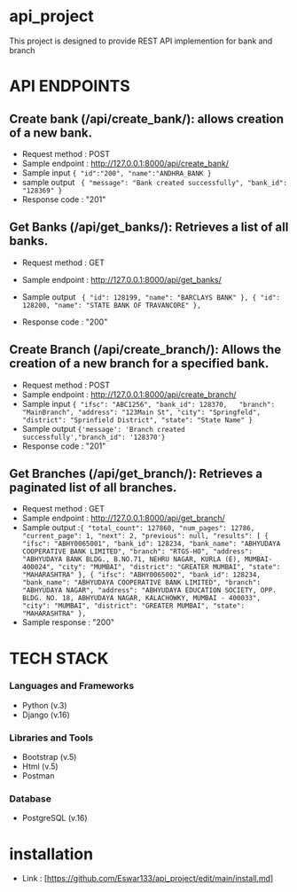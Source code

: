 # api_project
This project is designed to provide REST API implemention for bank and  branch  

# API ENDPOINTS
## Create bank (/api/create_bank/): allows creation of a new bank.
- Request method : POST 
- Sample endpoint : http://127.0.0.1:8000/api/create_bank/
- Sample input ```{ "id":"200", "name":"ANDHRA_BANK } ```
- sample output ``` { "message": "Bank created successfully", "bank_id": "128369" }```
- Response code : "201"

## Get Banks (/api/get_banks/): Retrieves a list of all banks.
- Request method : GET
- Sample endpoint : http://127.0.0.1:8000/api/get_banks/
- Sample output ``` {
        "id": 128199,
        "name": "BARCLAYS BANK"
    },
    {
        "id": 128200,
        "name": "STATE BANK OF TRAVANCORE"
    },```

- Response code : "200"

## Create Branch (/api/create_branch/): Allows the creation of a new branch for a specified bank.
- Request method : POST
- Sample endpoint : http://127.0.0.1:8000/api/create_branch/
- Sample input ```{
    "ifsc": "ABC1256",
    "bank_id": 128370,  
    "branch": "MainBranch",
    "address": "123Main St",
    "city": "Springfeld",
    "district": "Sprinfield District",
    "state": "State Name"
}```
- Sample output ``` {'message': 'Branch created successfully',"branch_id": '128370'} ```
- Response code : "201"

## Get Branches (/api/get_branch/): Retrieves a paginated list of all branches.
- Request method : GET
- Sample endpoint : http://127.0.0.1:8000/api/get_branch/
- Sample output :```{
    "total_count": 127860,
    "num_pages": 12786,
    "current_page": 1,
    "next": 2,
    "previous": null,
    "results": [
        {
            "ifsc": "ABHY0065001",
            "bank_id": 128234,
            "bank_name": "ABHYUDAYA COOPERATIVE BANK LIMITED",
            "branch": "RTGS-HO",
            "address": "ABHYUDAYA BANK BLDG., B.NO.71, NEHRU NAGAR, KURLA (E), MUMBAI-400024",
            "city": "MUMBAI",
            "district": "GREATER MUMBAI",
            "state": "MAHARASHTRA"
        },
        {
            "ifsc": "ABHY0065002",
            "bank_id": 128234,
            "bank_name": "ABHYUDAYA COOPERATIVE BANK LIMITED",
            "branch": "ABHYUDAYA NAGAR",
            "address": "ABHYUDAYA EDUCATION SOCIETY, OPP. BLDG. NO. 18, ABHYUDAYA NAGAR, KALACHOWKY, MUMBAI - 400033",
            "city": "MUMBAI",
            "district": "GREATER MUMBAI",
            "state": "MAHARASHTRA"
        },```
- Sample response : "200"

# TECH STACK
### Languages and Frameworks
- Python (v.3)
- Django (v.16)
### Libraries and Tools
- Bootstrap (v.5)
- Html (v.5)
- Postman
### Database
- PostgreSQL (v.16)
# installation
- Link : [https://github.com/Eswar133/api_project/edit/main/install.md]
